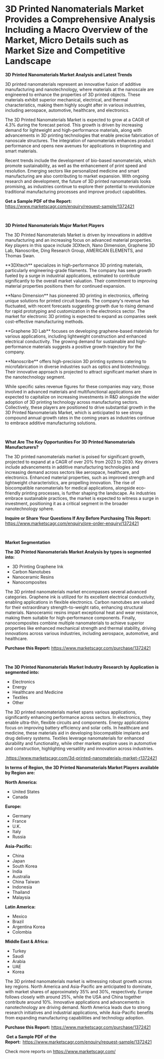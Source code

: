 <p><h1>3D Printed Nanomaterials Market Provides a Comprehensive Analysis Including a Macro Overview of the Market, Micro Details such as Market Size and Competitive Landscape</h1></p><p><strong>3D Printed Nanomaterials Market Analysis and Latest Trends</strong></p>
<p><p>3D printed nanomaterials represent an innovative fusion of additive manufacturing and nanotechnology, where materials at the nanoscale are engineered to enhance the properties of 3D printed objects. These materials exhibit superior mechanical, electrical, and thermal characteristics, making them highly sought after in various industries, including aerospace, automotive, healthcare, and electronics.</p><p>The 3D Printed Nanomaterials Market is expected to grow at a CAGR of 4.3% during the forecast period. This growth is driven by increasing demand for lightweight and high-performance materials, along with advancements in 3D printing technologies that enable precise fabrication of nanoscale structures. The integration of nanomaterials enhances product performance and opens new avenues for applications in bioprinting and smart materials.</p><p>Recent trends include the development of bio-based nanomaterials, which promote sustainability, as well as the enhancement of print speed and resolution. Emerging sectors like personalized medicine and smart manufacturing are also contributing to market expansion. With ongoing research and development, the future of 3D printed nanomaterials looks promising, as industries continue to explore their potential to revolutionize traditional manufacturing processes and improve product capabilities.</p></p>
<p><strong>Get a Sample PDF of the Report:&nbsp;</strong> <a href="https://www.marketscagr.com/enquiry/request-sample/1372421?utm_campaign=2383&utm_medium=2&utm_source=Github&utm_content=ia&utm_term=22032025&utm_id=3d-printed-nanomaterials">https://www.marketscagr.com/enquiry/request-sample/1372421</a></p>
<p>&nbsp;</p>
<p><strong>3D Printed Nanomaterials Major Market Players</strong></p>
<p><p>The 3D Printed Nanomaterials Market is driven by innovations in additive manufacturing and an increasing focus on advanced material properties. Key players in this space include 3DXtech, Nano Dimension, Graphene 3D Lab, Nanoscribe, Ding Research Group, AMERICAN ELEMENTS, and Thomas Swan.</p><p>**3DXtech** specializes in high-performance 3D printing materials, particularly engineering-grade filaments. The company has seen growth fueled by a surge in industrial applications, estimated to contribute significantly to the overall market valuation. Their commitment to improving material properties positions them for continued expansion.</p><p>**Nano Dimension** has pioneered 3D printing in electronics, offering unique solutions for printed circuit boards. The company's revenue has fluctuated, with recent forecasts suggesting growth due to rising demand for rapid prototyping and customization in the electronics sector. The market for electronic 3D printing is expected to expand as companies seek cost-effective manufacturing methods.</p><p>**Graphene 3D Lab** focuses on developing graphene-based materials for various applications, including lightweight construction and enhanced electrical conductivity. The growing demand for sustainable and high-performance materials suggests a positive growth trajectory for the company.</p><p>**Nanoscribe** offers high-precision 3D printing systems catering to microfabrication in diverse industries such as optics and biotechnology. Their innovative approach is projected to attract significant market share in the nanotechnology segment.</p><p>While specific sales revenue figures for these companies may vary, those involved in advanced materials and multifunctional applications are expected to capitalize on increasing investments in R&D alongside the wider adoption of 3D printing technology across manufacturing sectors. Collectively, these players are positioned to drive substantial growth in the 3D Printed Nanomaterials Market, which is anticipated to see strong compound annual growth rates in the coming years as industries continue to embrace additive manufacturing solutions.</p></p>
<p>&nbsp;</p>
<p><strong>What Are The Key Opportunities For 3D Printed Nanomaterials Manufacturers?</strong></p>
<p><p>The 3D printed nanomaterials market is poised for significant growth, projected to expand at a CAGR of over 20% from 2023 to 2030. Key drivers include advancements in additive manufacturing technologies and increasing demand across sectors like aerospace, healthcare, and electronics. Enhanced material properties, such as improved strength and lightweight characteristics, are propelling innovation. The rise of biocompatible nanomaterials for medical applications, alongside eco-friendly printing processes, is further shaping the landscape. As industries embrace sustainable practices, the market is expected to witness a surge in investment, positioning it as a critical segment in the broader nanotechnology sphere.</p></p>
<p><strong>Inquire or Share Your Questions If Any Before Purchasing This Report:</strong> <a href="https://www.marketscagr.com/enquiry/pre-order-enquiry/1372421?utm_campaign=2383&utm_medium=2&utm_source=Github&utm_content=ia&utm_term=22032025&utm_id=3d-printed-nanomaterials">https://www.marketscagr.com/enquiry/pre-order-enquiry/1372421</a></p>
<p>&nbsp;</p>
<p><strong>Market Segmentation</strong></p>
<p><strong>The 3D Printed Nanomaterials Market Analysis by types is segmented into:</strong></p>
<p><ul><li>3D Printing Graphene Ink</li><li>Carbon Nanotubes</li><li>Nanoceramic Resins</li><li>Nanocomposites</li></ul></p>
<p><p>The 3D printed nanomaterials market encompasses several advanced categories. Graphene ink is utilized for its excellent electrical conductivity, enabling applications in flexible electronics. Carbon nanotubes are valued for their extraordinary strength-to-weight ratio, enhancing structural materials. Nanoceramic resins impart exceptional heat and wear resistance, making them suitable for high-performance components. Finally, nanocomposites combine multiple nanomaterials to achieve superior properties like enhanced mechanical strength and thermal stability, driving innovations across various industries, including aerospace, automotive, and healthcare.</p></p>
<p><strong>Purchase this Report:&nbsp;</strong><a href="https://www.marketscagr.com/purchase/1372421?utm_campaign=2383&utm_medium=2&utm_source=Github&utm_content=ia&utm_term=22032025&utm_id=3d-printed-nanomaterials">https://www.marketscagr.com/purchase/1372421</a></p>
<p>&nbsp;</p>
<p><strong>The 3D Printed Nanomaterials Market Industry Research by Application is segmented into:</strong></p>
<p><ul><li>Electronics</li><li>Energy</li><li>Healthcare and Medicine</li><li>Textiles</li><li>Other</li></ul></p>
<p><p>The 3D printed nanomaterials market spans various applications, significantly enhancing performance across sectors. In electronics, they enable ultra-thin, flexible circuits and components. Energy applications focus on improving battery efficiency and solar cells. In healthcare and medicine, these materials aid in developing biocompatible implants and drug delivery systems. Textiles leverage nanomaterials for enhanced durability and functionality, while other markets explore uses in automotive and construction, highlighting versatility and innovation across industries.</p></p>
<p><a href="https://www.marketscagr.com/3d-printed-nanomaterials-market-r1372421?utm_campaign=2383&utm_medium=2&utm_source=Github&utm_content=ia&utm_term=22032025&utm_id=3d-printed-nanomaterials">&nbsp;https://www.marketscagr.com/3d-printed-nanomaterials-market-r1372421</a></p>
<p><strong>In terms of Region, the 3D Printed Nanomaterials Market Players available by Region are:</strong></p>
<p>
    <p> <strong> North America: </strong>
        <ul>
            <li>United States</li>
            <li>Canada</li>
        </ul>
        </p> 
    <p> <strong> Europe: </strong>
        <ul>
            <li>Germany</li>
            <li>France</li>
            <li>U.K.</li>
            <li>Italy</li>
            <li>Russia</li>
        </ul>
        </p> 
    <p> <strong> Asia-Pacific: </strong>
        <ul>
            <li>China</li>
            <li>Japan</li>
            <li>South Korea</li>
            <li>India</li>
            <li>Australia</li>
            <li>China Taiwan</li>
            <li>Indonesia</li>
            <li>Thailand</li>
            <li>Malaysia</li>
        </ul>
        </p> 
    <p> <strong> Latin America: </strong>
        <ul>
            <li>Mexico</li>
            <li>Brazil</li>
            <li>Argentina Korea</li>
            <li>Colombia</li>
        </ul>
        </p> 
    <p> <strong> Middle East & Africa: </strong>
        <ul>
            <li>Turkey</li>
            <li>Saudi</li>
            <li>Arabia</li>
            <li>UAE</li>
            <li>Korea</li>
        </ul>
    </p>
    </p>
<p><p>The 3D printed nanomaterials market is witnessing robust growth across key regions. North America and Asia-Pacific are anticipated to dominate, with market shares of approximately 35% and 30%, respectively. Europe follows closely with around 25%, while the USA and China together contribute around 10%. Innovative applications and advancements in nanotechnology are driving demand. North America leads due to strong research initiatives and industrial applications, while Asia-Pacific benefits from expanding manufacturing capabilities and technology adoption.</p></p>
<p><strong>Purchase this Report: </strong><a href="https://www.marketscagr.com/purchase/1372421?utm_campaign=2383&utm_medium=2&utm_source=Github&utm_content=ia&utm_term=22032025&utm_id=3d-printed-nanomaterials">https://www.marketscagr.com/purchase/1372421</a></p>
<p>&nbsp;<strong>Get a Sample PDF of the Report:&nbsp;&nbsp;</strong><a href="https://www.marketscagr.com/enquiry/request-sample/1372421?utm_campaign=2383&utm_medium=2&utm_source=Github&utm_content=ia&utm_term=22032025&utm_id=3d-printed-nanomaterials">https://www.marketscagr.com/enquiry/request-sample/1372421</a></p>
<p><strong></strong></p>
<p>Check more reports on <a href="https://www.marketscagr.com/?utm_campaign=2383&utm_medium=2&utm_source=Github&utm_content=ia&utm_term=22032025&utm_id=3d-printed-nanomaterials">https://www.marketscagr.com/</a></p>